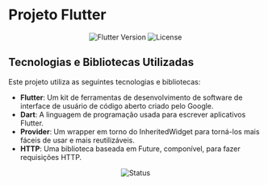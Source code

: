 
# Projeto Flutter

<!-- HTML para GitHub -->
<p align="center">
    <img src="https://img.shields.io/badge/flutter-v2.0-blue" alt="Flutter Version">
    <img src="https://img.shields.io/badge/license-MIT-green" alt="License">
</p>

## Tecnologias e Bibliotecas Utilizadas

Este projeto utiliza as seguintes tecnologias e bibliotecas:

- **Flutter**: Um kit de ferramentas de desenvolvimento de software de interface de usuário de código aberto criado pelo Google.
- **Dart**: A linguagem de programação usada para escrever aplicativos Flutter.
- **Provider**: Um wrapper em torno do InheritedWidget para torná-los mais fáceis de usar e mais reutilizáveis.
- **HTTP**: Uma biblioteca baseada em Future, componível, para fazer requisições HTTP.

<!-- HTML para GitHub -->
<p align="center">
    <img src="https://img.shields.io/badge/status-em%20desenvolvimento-yellow" alt="Status">
</p>


